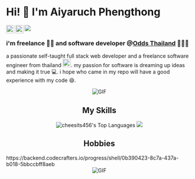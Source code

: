 # Hi! 👋 I'm Aiyaruch Phengthong 

<a href="https://www.instagram.com/aiyaruch"><img align="left" alt="Aiyaruch's Instagram" width="22px" src="https://raw.githubusercontent.com/hussainweb/hussainweb/main/icons/instagram.png" /></a>
<a href="https://web.facebook.com/AiyaruchAi/"><img align="left" alt="Aiyaruch's Facebook" width="22px" src="https://cdn.icon-icons.com/icons2/2108/PNG/512/facebook_icon_130940.png" /></a>
<img src="https://visitor-badge.glitch.me/badge?page_id=aiyaruch1320.aiyaruch1320" />

### i'm freelance 👦🏽 and software developer @<a href="https://www.facebook.com/Odde.Thailand">Odds Thailand</a>  🧑🏽‍💻
a passionate self-taught full stack web developer and a freelance software engineer from thailand <img src="https://user-images.githubusercontent.com/85955008/180252313-392767ea-055d-45ec-be2d-93439fba0cc5.png" width="22px" height="22px" />. my passion for software is dreaming up ideas and making it true 💻. i hope who came in my repo will have a good experience with my code 😄.

<div  align="center"><img alt="GIF" src="https://github.com/abhisheknaiidu/abhisheknaiidu/blob/master/code.gif?raw=true"/></div>

<h2 align="center">My Skills</h2>
<div align="center">
  <img src="https://cheesits456-readme-stats.vercel.app/api/top-langs?username=aiyaruch1320&layout=compact&card_width=275&hide=c,meson,makefile,python,m4" alt="cheesits456's Top Languages">     
  <img src="https://github-readme-stats.vercel.app/api?username=aiyaruch1320&show_icons=true&theme=radical" />
</div>

<h2 align="center">Hobbies</h2>
https://backend.codecrafters.io/progress/shell/0b390423-8c7a-437a-b018-5bbccbff8aeb
<div  align="center"><img alt="GIF" src="[https://github.com/abhisheknaiidu/abhisheknaiidu/blob/master/code.gif?raw=true](https://backend.codecrafters.io/progress/shell/0b390423-8c7a-437a-b018-5bbccbff8aeb)"/></div>
